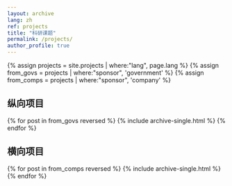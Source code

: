 ```yaml
---
layout: archive
lang: zh
ref: projects
title: "科研课题"
permalink: /projects/
author_profile: true
---
```


{% assign projects = site.projects | where:"lang", page.lang %}
{% assign from_govs = projects | where:"sponsor", 'government' %}
{% assign from_comps = projects | where:"sponsor", 'company' %}

## 纵向项目
{% for post in from_govs reversed %}
  {% include archive-single.html %}
{% endfor %}

## 横向项目
{% for post in from_comps reversed %}
  {% include archive-single.html %}
{% endfor %}